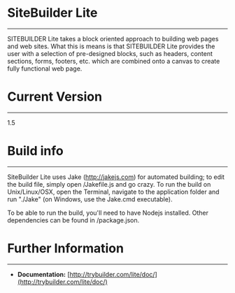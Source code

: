 # SiteBuilder Lite
---
SITEBUILDER Lite takes a block oriented approach to building web pages and web sites. What this is means is that  SITEBUILDER Lite provides the user with a selection of pre-designed blocks, such as headers, content sections, forms, footers, etc. which are combined onto a canvas to create fully functional web page.

# Current Version
---
1.5

# Build info



---
SiteBuilder Lite uses Jake (http://jakejs.com) for automated building; to edit the build file, simply open /Jakefile.js and go crazy. To run the build on Unix/Linux/OSX, open the Terminal, navigate to the application folder and run "./Jake" (on Windows, use the Jake.cmd executable).

To be able to run the build, you'll need to have Nodejs installed. Other dependencies can be found in /package.json.

# Further Information
---
* **Documentation:** [http://trybuilder.com/lite/doc/](http://trybuilder.com/lite/doc/)
